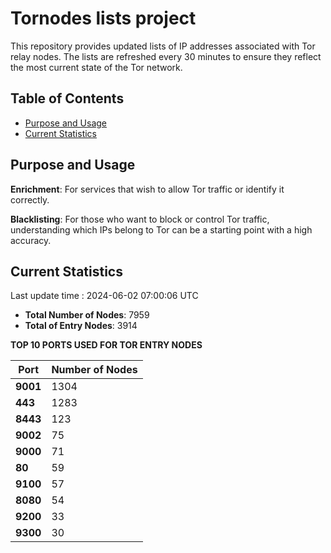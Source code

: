# Tornodes lists project

This repository provides updated lists of IP addresses associated with Tor relay nodes. The lists are refreshed every 30 minutes to ensure they reflect the most current state of the Tor network.

## Table of Contents

- [Purpose and Usage](#purpose-and-usage)
- [Current Statistics](#current-statistics)


## Purpose and Usage

**Enrichment**: For services that wish to allow Tor traffic or identify it correctly.

**Blacklisting**: For those who want to block or control Tor traffic, understanding which IPs belong to Tor can be a starting point with a high accuracy.

## Current Statistics

Last update time : 2024-06-02 07:00:06 UTC

- **Total Number of Nodes**: 7959
- **Total of Entry Nodes**: 3914

**TOP 10 PORTS USED FOR TOR ENTRY NODES**

| **Port** | **Number of Nodes** |
|------|-----------------|
| **9001**   | 1304  |
| **443**   | 1283  |
| **8443**   | 123  |
| **9002**   | 75  |
| **9000**   | 71  |
| **80**   | 59  |
| **9100**   | 57  |
| **8080**   | 54  |
| **9200**   | 33  |
| **9300**   | 30  |

